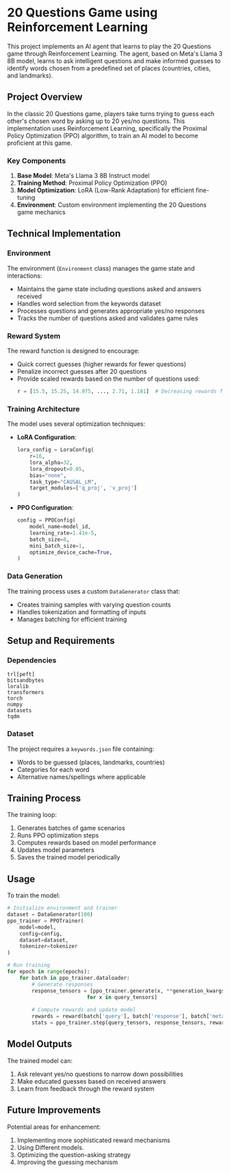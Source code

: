 # 20 Questions Game using Reinforcement Learning

This project implements an AI agent that learns to play the 20 Questions game through Reinforcement Learning. The agent, based on Meta's Llama 3 8B model, learns to ask intelligent questions and make informed guesses to identify words chosen from a predefined set of places (countries, cities, and landmarks).

## Project Overview

In the classic 20 Questions game, players take turns trying to guess each other's chosen word by asking up to 20 yes/no questions. This implementation uses Reinforcement Learning, specifically the Proximal Policy Optimization (PPO) algorithm, to train an AI model to become proficient at this game.

### Key Components

1. **Base Model**: Meta's Llama 3 8B Instruct model
2. **Training Method**: Proximal Policy Optimization (PPO)
3. **Model Optimization**: LoRA (Low-Rank Adaptation) for efficient fine-tuning
4. **Environment**: Custom environment implementing the 20 Questions game mechanics

## Technical Implementation

### Environment

The environment (`Environment` class) manages the game state and interactions:

- Maintains the game state including questions asked and answers received
- Handles word selection from the keywords dataset
- Processes questions and generates appropriate yes/no responses
- Tracks the number of questions asked and validates game rules

### Reward System

The reward function is designed to encourage:
- Quick correct guesses (higher rewards for fewer questions)
- Penalize incorrect guesses after 20 questions
- Provide scaled rewards based on the number of questions used:
  ```python
  r = [15.5, 15.25, 14.975, ..., 2.71, 1.181]  # Decreasing rewards for more questions
  ```

### Training Architecture

The model uses several optimization techniques:
- **LoRA Configuration**:
  ```python
  lora_config = LoraConfig(
      r=16,
      lora_alpha=32,
      lora_dropout=0.05,
      bias="none",
      task_type="CAUSAL_LM",
      target_modules=['q_proj', 'v_proj']
  )
  ```

- **PPO Configuration**:
  ```python
  config = PPOConfig(
      model_name=model_id,
      learning_rate=1.41e-5,
      batch_size=8,
      mini_batch_size=1,
      optimize_device_cache=True,
  )
  ```

### Data Generation

The training process uses a custom `DataGenerator` class that:
- Creates training samples with varying question counts
- Handles tokenization and formatting of inputs
- Manages batching for efficient training

## Setup and Requirements

### Dependencies

```
trl[peft]
bitsandbytes
loralib
transformers
torch
numpy
datasets
tqdm
```

### Dataset

The project requires a `keywords.json` file containing:
- Words to be guessed (places, landmarks, countries)
- Categories for each word
- Alternative names/spellings where applicable

## Training Process

The training loop:
1. Generates batches of game scenarios
2. Runs PPO optimization steps
3. Computes rewards based on model performance
4. Updates model parameters
5. Saves the trained model periodically

## Usage

To train the model:
```python
# Initialize environment and trainer
dataset = DataGenerator(100)
ppo_trainer = PPOTrainer(
    model=model,
    config=config,
    dataset=dataset,
    tokenizer=tokenizer
)

# Run training
for epoch in range(epochs):
    for batch in ppo_trainer.dataloader:
        # Generate responses
        response_tensors = [ppo_trainer.generate(x, **generation_kwargs) 
                          for x in query_tensors]
        
        # Compute rewards and update model
        rewards = reward(batch['query'], batch['response'], batch['metadata'])
        stats = ppo_trainer.step(query_tensors, response_tensors, rewards)
```

## Model Outputs

The trained model can:
1. Ask relevant yes/no questions to narrow down possibilities
2. Make educated guesses based on received answers
3. Learn from feedback through the reward system

## Future Improvements

Potential areas for enhancement:
1. Implementing more sophisticated reward mechanisms
2. Using Different models.
3. Optimizing the question-asking strategy
4. Improving the guessing mechanism